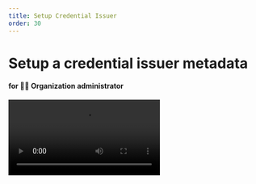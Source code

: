 ```yaml
---
title: Setup Credential Issuer
order: 30
---
```


# Setup a credential issuer metadata

#### for 👩‍⚖️ Organization administrator

<video controls="controls" src="https://github.com/ForkbombEu/signroom/raw/main/screenshots/videos/create_credential_issuer.webm" />
